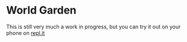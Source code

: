 # World Garden

This is still very much a work in progress, but you can try it out on your phone on [repl.it](https://garden.chovin.repl.co)

